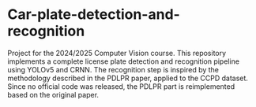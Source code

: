 # Car-plate-detection-and-recognition
Project for the 2024/2025 Computer Vision course.
This repository implements a complete license plate detection and recognition pipeline using YOLOv5 and CRNN. The recognition step is inspired by the methodology described in the PDLPR paper, applied to the CCPD dataset. Since no official code was released, the PDLPR part is reimplemented based on the original paper.
